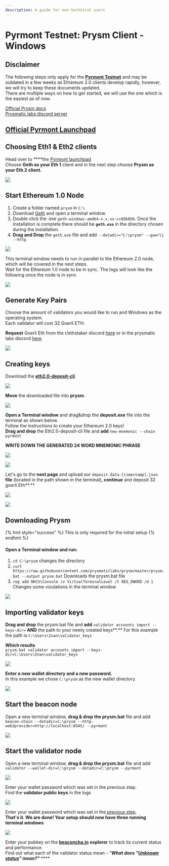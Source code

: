 ```yaml
---
description: A guide for non-technical users
---
```


# Pyrmont Testnet: Prysm Client - Windows

## Disclaimer

The following steps only apply for the [**Pyrmont Testnet**](https://pyrmont.beaconcha.in/) and may be outdated in a few weeks as Ethereum 2.0 clients develop rapidly, however, we will try to keep these documents updated.  
There are multiple ways on how to get started, we will use the one which is the easiest as of now.    
  
[Official Prysm docs](https://docs.prylabs.network/docs/getting-started)  
[Prysmatic labs discord server](https://discord.gg/wJW7Rjk)

## [Official **Pyrmont** Launchpad](https://pyrmont.launchpad.ethereum.org/)

## **Choosing Eth1 & Eth2 clients**

Head over to ****the [Pyrmont launchpad](https://pyrmont.launchpad.ethereum.org/)  
Choose **Geth as your Eth 1** client and in the next step choose **Prysm as your Eth 2 client.**

![](../.gitbook/assets/image%20%28184%29.png)

## **Start Ethereum 1.0 Node**

1. Create a folder named `prysm` in `C:\`
2. Download [Geth](https://geth.ethereum.org/downloads/) and open a terminal window.
3. Double click the .exe `geth-windows-amd64-x.x.xx-cc05b050`. Once the installation is complete there should be **`geth.exe`** in the directory chosen during the installation. 
4. **Drag and Drop** the `geth.exe` file and add `--datadir="C:\prysm" --goerli --http`

![](../.gitbook/assets/2020-11-19_14-13-02.gif)

This terminal window needs to run in parallel to the Ethereum 2.0 node, which will be covered in the next steps.   
Wait for the Ethereum 1.0 node to be in sync. The logs will look like the following once the node is in sync

![](../.gitbook/assets/image%20%28190%29.png)

## **Generate Key Pairs**

Choose the amount of validators you would like to run and Windows as the operating system.  
Each validator will cost 32 Goerli ETH.  
  
**Request** Goerli Eth from the r/ethstaker discord [here](https://discord.gg/3fAHvPD) or in the prysmatic labs discord [here](https://discord.gg/gmSMfrF).

![](../.gitbook/assets/image%20%28158%29.png)

## Creating keys

Download the [**eth2.0-deposit-cli**](https://github.com/ethereum/eth2.0-deposit-cli)

![](../.gitbook/assets/image%20%28186%29.png)

**Move** the downloaded file into **prysm**.

![](../.gitbook/assets/2020-11-18_12-02-09.gif)



**Open a Terminal window** and drag&drop the **deposit.exe** file into the terminal as shown below.  
Follow the instructions to create your Ethereum 2.0 keys!  
**Drag and drop** the Eth2.0-deposit-cli file and **add** `new-mnemonic --chain pyrmont`

**WRITE DOWN THE GENERATED 24 WORD MNEMONIC PHRASE** 

![](../.gitbook/assets/2020-11-18_12-17-59.gif)

![](../.gitbook/assets/grafik%20%288%29.png)

Let's go to the **next page** and upload our `deposit-data-[timestamp].json` **file** \(located in the path shown in the terminal\)**, continue** and deposit 32 goerli Eth**.**  


![](../.gitbook/assets/2020-08-05_12-34-29.gif)

![](../.gitbook/assets/image%20%28155%29%20%282%29%20%282%29.png)

## Downloading Prysm

{% hint style="success" %}
This is only required for the initial setup
{% endhint %}

#### Open a Terminal window and run: 

1.  `cd C:\prysm`  changes the directory  
2. `curl https://raw.githubusercontent.com/prysmaticlabs/prysm/master/prysm.bat --output prysm.bat` Downloads the prysm.bat file 
3. `reg add HKCU\Console /v VirtualTerminalLevel /t REG_DWORD /d 1` Changes some vizulations in the terminal window

![](../.gitbook/assets/grafik%20%287%29.png)

## Importing validator keys 

**Drag and drop** the prysm.bat file and **add** `validator accounts import --keys-dir=` **AND** the path to your newly created keys**.** For this example the path is `C:\Users\Inan\validator_keys`

**Which results**   
`prysm.bat validator accounts import --keys-dir=C:\Users\Inan\validator_keys`

![](../.gitbook/assets/2020-11-19_12-10-45.gif)

**Enter a new wallet directory and a new password.**   
In this example we chose `C:\prysm` as the new wallet directory.

![](../.gitbook/assets/grafik%20%289%29%20%281%29.png)

## **Start the beacon node**

Open a new terminal window, **drag & drop the prysm.bat** file and add  
`beacon-chain --datadir=C:\prysm --http-web3provider=http://localhost:8545/ --pyrmont`

![](../.gitbook/assets/2020-11-19_14-41-10.gif)

## **Start the validator node**

Open a new terminal window, **drag & drop the prysm.bat** file and add  
`validator --wallet-dir=C:\prysm --datadir=C:\prysm --pyrmont`

![](../.gitbook/assets/2020-11-19_14-54-29.gif)

Enter your wallet password which was set in the previous step.   
Find the **validator public keys** in the logs

![](../.gitbook/assets/grafik.png)

Enter your wallet password which was set in the[ previous step](https://kb.beaconcha.in/guides/tutorial-eth2-multiclient/medalla-testnet-prysm-client-windows#importing-validator-keys).   
**That's it. We are done! Your setup should now have three running terminal windows**

![](../.gitbook/assets/grafik%20%2810%29.png)

Enter your pubkey on the [**beaconcha.in**](https://pyrmont.beaconcha.in/) **explorer** to track its current status and performance.  
Find out what each of the validator status mean - _"**What does "**_[_**Unknown status**_](https://kb.beaconcha.in/ethereum-2.0-and-depositing-process)_**" mean?"**_ ****

